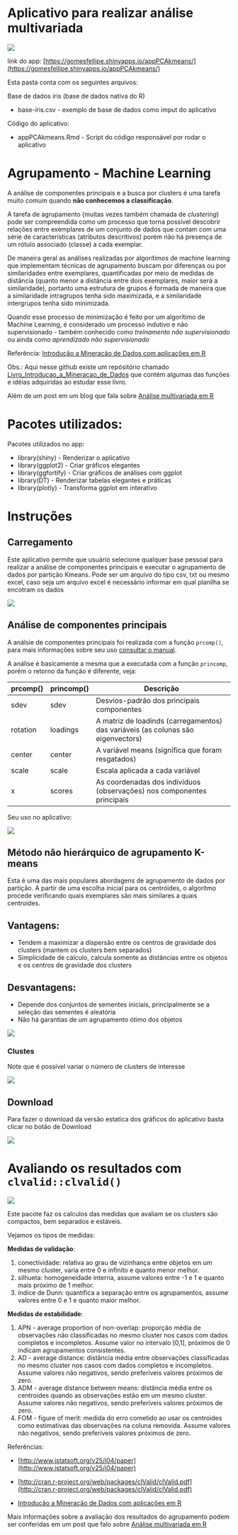 
# Aplicativo para realizar análise multivariada

![](img/gif-plotly.gif)

link do app: [https://gomesfellipe.shinyapps.io/appPCAkmeans/](https://gomesfellipe.shinyapps.io/appPCAkmeans/)

Esta pasta conta com os seguintes arquivos:

Base de dados iris (base de dados nativa do R)

  * base-iris.csv - exemplo de base de dados como imput do aplicativo

Código do aplicativo:

  * appPCAkmeans.Rmd - Script do código responsável por rodar o aplicativo

# Agrupamento - Machine Learning

A análise de componentes principais e a busca por clusters é uma tarefa muito comum quando **não conhecemos a classificação**. 

A tarefa de agrupamento (muitas vezes também chamada de *clustering*) pode ser compreendida como um processo que torna possível descobrir relações entre exemplares de um conjunto de dados que contam com uma série de características (atributos descritivos) porém não há presença de um rótulo associado (classe) a cada exemplar.

De maneira geral as análises realizadas por algorítimos de machine learning que implementam técnicas de agrupamento buscam por diferenças ou por similaridades entre exemplares, quantificadas por meio de medidas de distância (quanto menor a distância entre dois exemplares, maior será a similaridade), portanto uma estrutura de grupos é formada de maneira que a similaridade intragrupos tenha sido maximizada, e a similaridade intergrupos tenha sido minimizada.

Quando esse processo de minimização é feito por um algorítimo de Machine Learning, é considerado um processo indutivo e não supervisionado - também conhecido como *treinamento não supervisionado* ou ainda como *aprendizado não supervisionado*

Referência: [Introdução a Mineração de Dados com aplicações em R](https://www.amazon.com.br/Introdu%C3%A7%C3%A3o-Minera%C3%A7%C3%A3o-Dados-Leandro-Augusto/dp/853528446X?tag=goog0ef-20&smid=A1ZZFT5FULY4LN&ascsubtag=bdfe9782-28b5-4343-ba3d-5f55b6703059)

Obs.: Aqui nesse github existe um repósitório chamado [Livro_Introducao_a_Mineracao_de_Dados](https://github.com/gomesfellipe/Livro_Introducao_a_Mineracao_de_Dados) que contém algumas das funções e idéias adquiridas ao estudar esse livro.

Além de um post em um blog que fala sobre [Análise multivariada em R](https://gomesfellipe.github.io/post/2018-01-01-analise-multivariada-em-r/an%C3%A1lise-multivariada-em-r/)

# Pacotes utilizados:

Pacotes utilizados no app:

  * library(shiny)        - Renderizar o aplicativo 
  * library(ggplot2)      - Criar gráficos elegantes
  * library(ggfortify)    - Criar gráficos de análises com ggplot
  * library(DT)           - Renderizar tabelas elegantes e práticas
  * library(plotly)       - Transforma ggplot em interativo

# Instruções

## Carregamento

Este aplicativo permite que usuário selecione qualquer base pessoal para realizar a análise de componentes principais e executar o agrupamento de dados por partição Kmeans. Pode ser um arquivo do tipo csv, txt ou mesmo excel, caso seja um arquivo excel é necessário informar em qual planílha se encotram os dados

![](img/gif-carregamento.gif)




## Análise de componentes principais

A análsie de componentes principais foi realizada com a função `prcomp()`, para mais informações sobre seu uso [consultar o manual](https://stat.ethz.ch/R-manual/R-devel/library/stats/html/prcomp.html).

A análise é basicamente a mesma que a executada com a função `princomp`, porém o retorno da função é diferente, veja:

prcomp() | princomp() | Descrição
-------- | -----------| -----------
sdev     | sdev       | Desvios-padrão dos principais componentes
rotation | loadings   | A matriz de loadinds (carregamentos) das variáveis (as colunas são eigenvectors)
center   | center     | A variável means (significa que foram resgatados)
scale    | scale      | Escala aplicada a cada variável
x        | scores     | As coordenadas dos indivíduos (observações) nos componentes principais 

Seu uso no aplicativo:

![](img/gif-pca.gif)


## Método não hierárquico de agrupamento K-means

Esta é uma das mais populares abordagens de agrupamento de dados por partição. A partir de uma escolha inicial para os centróides, o algorítmo procede verificando quais exemplares são mais similares a quais centroides.


## Vantagens:
  
  * Tendem a maximizar a dispersão entre os centros de gravidade dos clusters (mantem os clusters bem separados)
  * Simplicidade de cálculo, calcula somente as distâncias entre os objetos e os centros de gravidade dos clusters

## Desvantagens:

  * Depende dos conjuntos de sementes iniciais, principalmente se a seleção das sementes é aleatória
  * Não há garantias de um agrupamento ótimo dos objetos

![](img/gif-kmeans.gif)

### Clustes

Note que é possível variar o número de clusters de interesse

![](img/gif-clusters.gif)

## Download

Para fazer o download da versão estatica dos gráficos do aplicativo basta clicar no botão de Download

![](img/gif-download.gif)


# Avaliando os resultados com `clvalid::clvalid()`

![](img/gif-valid.gif)


Este pacote faz os calculos das medidas que avaliam se os clusters são compactos, bem separados e estáveis.

Vejamos os tipos de medidas:

**Medidas de validação**:

1. conectividade: relativa ao grau de vizinhança entre objetos em um mesmo cluster, varia
entre 0 e infinito e quanto menor melhor.
2. silhueta: homogeneidade interna, assume valores entre -1 e 1 e quanto mais próximo de 1
melhor.
3. índice de Dunn: quantifica a separação entre os agrupamentos, assume valores entre 0 e 1 e
quanto maior melhor.

**Medidas de estabilidade**:

1. APN - average proportion of non-overlap: proporção média de observações não
classificadas no mesmo cluster nos casos com dados completos e incompletos. Assume valor
no intervalo [0,1], próximos de 0 indicam agrupamentos consistentes.
2. AD - average distance: distância média entre observações classificadas no mesmo cluster
nos casos com dados completos e incompletos. Assume valores não negativos, sendo
preferíveis valores próximos de zero.
3. ADM - average distance between means: distância média entre os centroides quando as
observações estão em um mesmo cluster. Assume valores não negativos, sendo preferíveis
valores próximos de zero.
4. FOM - figure of merit: medida do erro cometido ao usar os centroides como estimativas das
observações na coluna removida. Assume valores não negativos, sendo preferíveis valores
próximos de zero. 

Referências:

 * [http://www.jstatsoft.org/v25/i04/paper](http://www.jstatsoft.org/v25/i04/paper)

 * [http://cran.r-project.org/web/packages/clValid/clValid.pdf](http://cran.r-project.org/web/packages/clValid/clValid.pdf)

 * [Introdução a Mineração de Dados com aplicações em R](https://www.amazon.com.br/Introdu%C3%A7%C3%A3o-Minera%C3%A7%C3%A3o-Dados-Leandro-Augusto/dp/853528446X?tag=goog0ef-20&smid=A1ZZFT5FULY4LN&ascsubtag=bdfe9782-28b5-4343-ba3d-5f55b6703059)

Mais informações sobre a avaliação dos resultados do agrupamento podem ser conferidas em um post que falo sobre [Análise multivariada em R](https://gomesfellipe.github.io/post/2018-01-01-analise-multivariada-em-r/an%C3%A1lise-multivariada-em-r/)
